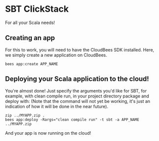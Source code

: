 # SBT ClickStack

For all your Scala needs!

## Creating an app

For this to work, you will need to have the CloudBees SDK installed. 
Here, we simply create a new application on CloudBees.

    bees app:create APP_NAME

## Deploying your Scala application to the cloud!

You're almost done! Just specify the arguments you'd like for SBT, for example, with clean compile run, in your project directory package and deploy with:
(Note that the command will not yet be working, it's just an indication of how it will be done in the near future).

    zip ../MYAPP.zip .
    bees app:deploy -Rargs="clean compile run" -t sbt -a APP_NAME ../MYAPP.zip

And your app is now running on the cloud!